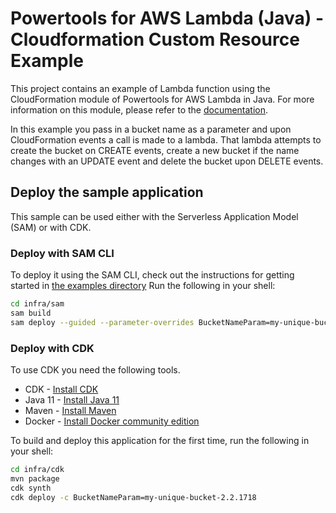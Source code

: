 #  Powertools for AWS Lambda (Java) - Cloudformation Custom Resource Example

This project contains an example of Lambda function using the CloudFormation module of Powertools for AWS Lambda in Java. For more information on this module, please refer to the [documentation](https://awslabs.github.io/aws-lambda-powertools-java/utilities/custom_resources/).

In this example you pass in a bucket name as a parameter and upon CloudFormation events a call is made to a lambda.  That lambda attempts to create the bucket on CREATE events, create a new bucket if the name changes with an UPDATE event and delete the bucket upon DELETE events.   

## Deploy the sample application

This sample can be used either with the Serverless Application Model (SAM) or with CDK.

### Deploy with SAM CLI
To deploy it using the SAM CLI, check out the instructions for getting started in [the examples directory](../README.md)
Run the following in your shell: 

```bash
cd infra/sam
sam build
sam deploy --guided --parameter-overrides BucketNameParam=my-unique-bucket-2.2.1718
```

### Deploy with CDK
To use CDK you need the following tools.

* CDK - [Install CDK](https://docs.aws.amazon.com/cdk/v2/guide/getting_started.html)
* Java 11 - [Install Java 11](https://docs.aws.amazon.com/corretto/latest/corretto-11-ug/downloads-list.html)
* Maven - [Install Maven](https://maven.apache.org/install.html)
* Docker - [Install Docker community edition](https://hub.docker.com/search/?type=edition&offering=community)

To build and deploy this application for the first time, run the following in your shell:

```bash
cd infra/cdk
mvn package
cdk synth
cdk deploy -c BucketNameParam=my-unique-bucket-2.2.1718
```